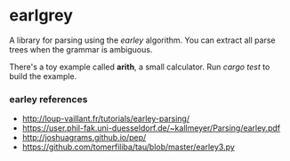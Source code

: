 # earlgrey
A library for parsing using the *earley* algorithm.
You can extract all parse trees when the grammar is ambiguous.

There's a toy example called **arith**, a small calculator.
Run *cargo test* to build the example.

### earley references
* http://loup-vaillant.fr/tutorials/earley-parsing/
* https://user.phil-fak.uni-duesseldorf.de/~kallmeyer/Parsing/earley.pdf
* http://joshuagrams.github.io/pep/
* https://github.com/tomerfiliba/tau/blob/master/earley3.py
